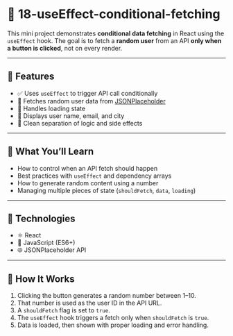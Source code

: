 # 📁 18-useEffect-conditional-fetching

This mini project demonstrates **conditional data fetching** in React using the `useEffect` hook. The goal is to fetch a **random user** from an API **only when a button is clicked**, not on every render.

---

## 🚀 Features

- ✅ Uses `useEffect` to trigger API call conditionally  
- 🎲 Fetches random user data from [JSONPlaceholder](https://jsonplaceholder.typicode.com/)  
- 🔄 Handles loading state  
- 🧑 Displays user name, email, and city  
- 🧼 Clean separation of logic and side effects  

---

## 🧠 What You’ll Learn

- How to control when an API fetch should happen  
- Best practices with `useEffect` and dependency arrays  
- How to generate random content using a number  
- Managing multiple pieces of state (`shouldFetch`, `data`, `loading`)  

---

## 🧱 Technologies

- ⚛️ React  
- 🧠 JavaScript (ES6+)  
- 🌐 JSONPlaceholder API  

---

## 🧪 How It Works

1. Clicking the button generates a random number between 1–10.
2. That number is used as the user ID in the API URL.
3. A `shouldFetch` flag is set to `true`.
4. The `useEffect` hook triggers a fetch only when `shouldFetch` is `true`.
5. Data is loaded, then shown with proper loading and error handling.